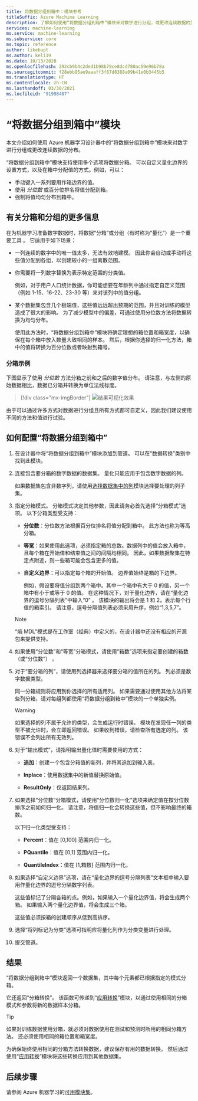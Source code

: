 ```yaml
---
title: 将数据分组到箱中：模块参考
titleSuffix: Azure Machine Learning
description: 了解如何使用“将数据分组到箱中”模块来对数字进行分组，或更改连续数据的分布。
services: machine-learning
ms.service: machine-learning
ms.subservice: core
ms.topic: reference
author: likebupt
ms.author: keli19
ms.date: 10/13/2020
ms.openlocfilehash: 392cb9b4c2ded1b98b79ce8dcd780ac59e96b78a
ms.sourcegitcommit: f28ebb95ae9aaaff3f87d8388a09b41e0b3445b5
ms.translationtype: HT
ms.contentlocale: zh-CN
ms.lasthandoff: 03/30/2021
ms.locfileid: "91998487"
---
```

# <a name="group-data-into-bins-module"></a>“将数据分组到箱中”模块

本文介绍如何使用 Azure 机器学习设计器中的“将数据分组到箱中”模块来对数字进行分组或更改连续数据的分布。

“将数据分组到箱中”模块支持使用多个选项将数据分箱。 可以自定义量化边界的设置方式，以及在箱中分配值的方式。例如，可以：  

+ 手动键入一系列要用作箱边界的值。  
+ 使用 *分位数* 或百分位排名将值分配到箱。  
+ 强制将值均匀分布到箱中。  

## <a name="more-about-binning-and-grouping"></a>有关分箱和分组的更多信息

在为机器学习准备数字数据时，将数据“分箱”或分组（有时称为“量化”）是一个重要工具 。 它适用于如下场景：

+ 一列连续的数字中的唯一值太多，无法有效地建模。 因此你会自动或手动将这些值分配到各组，以创建较小的一组离散范围。

+ 你需要将一列数字替换为表示特定范围的分类值。

    例如，对于用户人口统计数据，你可能想要在年龄列中通过指定自定义范围（例如 1-15、16-22、23-30 等）来对该列中的值分组。

+ 某个数据集包含几个极端值，这些值远远超出预期的范围，并且对训练的模型造成了很大的影响。 为了减少模型中的偏差，可通过使用分位数方法将数据转换为均匀分布。

    使用此方法时，“将数据分组到箱中”模块将确定理想的箱位置和箱宽度，以确保在每个箱中放入数量大致相同的样本。 然后，根据你选择的归一化方法，箱中的值将转换为百分位数或者映射到箱号。

### <a name="examples-of-binning"></a>分箱示例

下图显示了使用 *分位数* 方法分箱之前和之后的数字值分布。 请注意，与左侧的原始数据相比，数据已分箱并转换为单位法线标度。  

> [!div class="mx-imgBorder"]
> ![结果可视化效果](media/module/group-data-into-bins-result-example.png)

由于可以通过许多方式对数据进行分组且所有方式都可自定义，因此我们建议使用不同的方法和值进行试验。 

## <a name="how-to-configure-group-data-into-bins"></a>如何配置“将数据分组到箱中”

1. 在设计器中将“将数据分组到箱中”模块添加到管道。 可以在“数据转换”类别中找到此模块。

2. 连接包含要分箱的数字数据的数据集。 量化只能应用于包含数字数据的列。 

    如果数据集包含非数字列，请使用[选择数据集中的列](select-columns-in-dataset.md)模块选择要处理的列子集。

3. 指定分箱模式。 分箱模式决定其他参数，因此请务必首先选择“分箱模式”选项。 以下分箱类型受支持：

    - **分位数**：分位数方法根据百分位排名将值分配到箱中。 此方法也称为等高分箱。

    - **等宽**：如果使用此选项，必须指定箱的总数。数据列中的值会放入箱中，且每个箱在开始值和结束值之间的间隔均相同。 因此，如果数据聚集在特定点附近，则一些箱可能会包含更多的值。

    - **自定义边界**：可以指定每个箱的开始值。 边界值始终是箱的下边界。 
    
      例如，假设要将值分组到两个箱中。其中一个箱中有大于 0 的值，另一个箱中有小于或等于 0 的值。 在这种情况下，对于量化边界，请在“量化边界的逗号分隔列表”中输入“0” 。 该模块的输出将会是 1 和 2，表示每个行值的箱索引。 请注意，逗号分隔值列表必须采用升序，例如“1,3,5,7”。
    
    > [!Note]
    > “熵 MDL”模式是在工作室（经典）中定义的，在设计器中还没有相应的开源包来提供支持。        

4. 如果使用“分位数”和“等宽”分箱模式，请使用“箱数”选项来指定要创建的箱数（或“分位数”）  。

5. 对于“要分箱的列”，请使用列选择器来选择要分箱的值所在的列。 列必须是数字数据类型。

    同一分箱规则将应用到你选择的所有适用列。 如果需要通过使用其他方法将某些列分箱，请对每组列都使用“将数据分组到箱中”模块的一个单独实例。

    > [!WARNING]
    > 如果选择的列不属于允许的类型，会生成运行时错误。 模块在发现任一列的类型不被允许时，会立即返回错误。 如果收到错误，请检查所有选定的列。 该错误不会列出所有无效列。

6. 对于“输出模式”，请指明输出量化值时需要使用的方式：

    + **追加**：创建一个包含分箱值的新列，并将其追加到输入表。

    + **Inplace**：使用数据集中的新值替换原始值。

    + **ResultOnly**：仅返回结果列。

7. 如果选择“分位数”分箱模式，请使用“分位数归一化”选项来确定值在按分位数排序之前如何归一化。  请注意，将值归一化会转换这些值，但不影响最终的箱数。

    以下归一化类型受支持：

    + **Percent**：值在 [0,100] 范围内归一化。

    + **PQuantile**：值在 [0,1] 范围内归一化。

    + **QuantileIndex**：值在 [1,箱数] 范围内归一化。

8. 如果选择“自定义边界”选项，请在“量化边界的逗号分隔列表”文本框中输入要用作量化边界的逗号分隔数字列表。 

    这些值标记了分隔各箱的点。例如，如果输入一个量化边界值，将会生成两个箱。 如果输入两个量化边界值，将会生成三个箱。

    这些值必须按箱的创建顺序从低到高排序。

10. 选择“将列标记为分类”选项可指明应将量化列作为分类变量进行处理。

11. 提交管道。

## <a name="results"></a>结果

“将数据分组到箱中”模块返回一个数据集，其中每个元素都已根据指定的模式分箱。 

它还返回“分箱转换”。 该函数可传递到“[应用转换](apply-transformation.md)”模块，以通过使用相同的分箱模式和参数将新的数据样本分箱。  

> [!TIP]
> 如果对训练数据使用分箱，就必须对数据使用在测试和预测时所用的相同分箱方法。 还必须使用相同的箱位置和箱宽度。 
> 
> 为确保始终使用相同的分箱方法转换数据，建议保存有用的数据转换。 然后通过使用“[应用转换](apply-transformation.md)”模块将这些转换应用到其他数据集。

## <a name="next-steps"></a>后续步骤

请参阅 Azure 机器学习的[可用模块集](module-reference.md)。 
